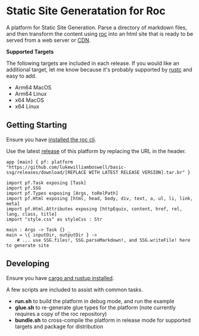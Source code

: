 # Static Site Generatation for Roc

A platform for Static Site Generation. Parse a directory of markdown files, and then transform the content using [roc](https://www.roc-lang.org) into an html site that is ready to be served from a web server or [CDN](https://en.wikipedia.org/wiki/Content_delivery_network).

**Supported Targets**

The following targets are included in each release. If you would like an additional target, let me know because it's probably supported by [rustc](https://doc.rust-lang.org/beta/rustc/platform-support.html) and easy to add.

- Arm64 MacOS
- Arm64 Linux
- x64 MacOS
- x64 Linux

## Getting Starting

Ensure you have [installed the roc cli](https://www.roc-lang.org/install).

Use the latest [release](https://github.com/lukewilliamboswell/basic-ssg/releases) of this platform by replacing the URL in the header.

```roc
app [main] { pf: platform "https://github.com/lukewilliamboswell/basic-ssg/releases/download/[REPLACE WITH LATEST RELEASE VERSION].tar.br" }

import pf.Task exposing [Task]
import pf.SSG
import pf.Types exposing [Args, toRelPath]
import pf.Html exposing [html, head, body, div, text, a, ul, li, link, meta]
import pf.Html.Attributes exposing [httpEquiv, content, href, rel, lang, class, title]
import "style.css" as styleCss : Str

main : Args -> Task {} _
main = \{ inputDir, outputDir } ->
    # ... use SSG.files!, SSG.parseMarkdown!, and SSG.writeFile! here to generate site
```

## Developing

Ensure you have [cargo and rustup installed](https://doc.rust-lang.org/cargo/getting-started/installation.html).

A few scripts are included to assist with common tasks.

- **run.sh** to build the platform in debug mode, and run the example
- **glue.sh** to re-generate glue types for the platform (note currently requires a copy of the roc repository)
- **bundle.sh** to cross-compile the platform in release mode for supported targets and package for distribution
